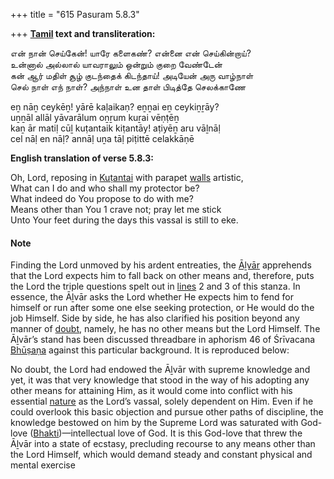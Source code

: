 +++
title = "615 Pasuram 5.8.3"

+++
**[Tamil](/definition/tamil#history "show Tamil definitions") text and transliteration:**

என் நான் செய்கேன்! யாரே களைகண்? என்னை என் செய்கின்றாய்?  
உன்னால் அல்லால் யாவராலும் ஒன்றும் குறை வேண்டேன்  
கன் ஆர் மதிள் சூழ் குடந்தைக் கிடந்தாய்! அடியேன் அரு வாழ்நாள்  
செல் நாள் எந் நாள்? அந்நாள் உன தாள் பிடித்தே செலக்காணே

eṉ nāṉ ceykēṉ! yārē kaḷaikaṇ? eṉṉai eṉ ceykiṉṟāy?  
uṉṉāl allāl yāvarālum oṉṟum kuṟai vēṇṭēṉ  
kaṉ ār matiḷ cūḻ kuṭantaik kiṭantāy! aṭiyēṉ aru vāḻnāḷ  
cel nāḷ en nāḷ? annāḷ uṉa tāḷ piṭittē celakkāṇē

**English translation of verse 5.8.3:**

Oh, Lord, reposing in [Kuṭantai](/definition/kutantai#vaishnavism "show Kuṭantai definitions") with parapet [walls](/definition/wall#history "show walls definitions") artistic,  
What can I do and who shall my protector be?  
What indeed do You propose to do with me?  
Means other than You 1 crave not; pray let me stick  
Unto Your feet during the days this vassal is still to eke.

#### Note

Finding the Lord unmoved by his ardent entreaties, the [Āḻvār](/definition/aḻvar#vaishnavism "show Āḻvār definitions") apprehends that the Lord expects him to fall back on other means and, therefore, puts the Lord the triple questions spelt out in [lines](/definition/line#history "show lines definitions") 2 and 3 of this stanza. In essence, the Āḻvār asks the Lord whether He expects him to fend for himself or run after some one else seeking protection, or He would do the job Himself. Side by side, he has also clarified his position beyond any manner of [doubt](/definition/doubt#history "show doubt definitions"), namely, he has no other means but the Lord Himself. The Āḻvār’s stand has been discussed threadbare in aphorism 46 of Śrīvacana [Bhūṣaṇa](/definition/bhushana#vaishnavism "show Bhūṣaṇa definitions") against this particular background. It is reproduced below:

No doubt, the Lord had endowed the Āḻvār with supreme knowledge and yet, it was that very knowledge that stood in the way of his adopting any other means for attaining Him, as it would come into conflict with his essential [nature](/definition/nature#history "show nature definitions") as the Lord’s vassal, solely dependent on Him. Even if he could overlook this basic objection and pursue other paths of discipline, the knowledge bestowed on him by the Supreme Lord was saturated with God-love ([Bhakti](/definition/bhakti#vaishnavism "show Bhakti definitions"))—intellectual love of God. It is this God-love that threw the Āḻvār into a state of ecstasy, precluding recourse to any means other than the Lord Himself, which would demand steady and constant physical and mental exercise


